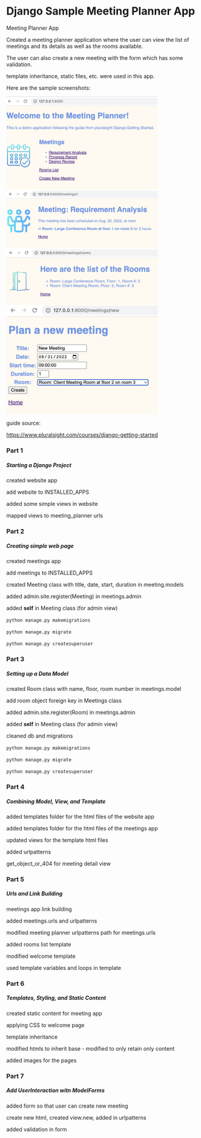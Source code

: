 # Django Sample Meeting Planner App

Meeting Planner App

Created a meeting planner application where the user can view the list of meetings and its details as well as the rooms available.

The user can also create a new meeting with the form which has some validation.

template inheritance, static files, etc. were used in this app.

Here are the sample screenshots:

<img src="./readme_images/meeting-planner-home.JPG" alt="Polls_Index_Image" width="400" style="display:block"/>
<img src="./readme_images/meeting-detail.JPG" alt="Poll_Choices_Image" width="400" style="display:block"/>
<img src="./readme_images/room-list.JPG" alt="Poll_Vote_Results_Image" width="400" style="display:block"/>
<img src="./readme_images/new-meeting-form.JPG" alt="Poll_Vote_Results_Image" width="400" style="display:block"/>

guide source:

https://www.pluralsight.com/courses/django-getting-started

### Part 1

##### Starting a Django Project

created website app

add website to INSTALLED_APPS

added some simple views in website

mapped views to meeting_planner urls

### Part 2

##### Creating simple web page

created meetings app

add meetings to INSTALLED_APPS

created Meeting class with title, date, start, duration in meeting.models

added admin.site.register(Meeting) in meetings.admin

added __self__ in Meeting class (for admin view)

`python manage.py makemigrations`

`python manage.py migrate`

`python manage.py createsuperuser`

### Part 3

##### Setting up a Data Model

created Room class with name, floor, room number in meetings.model

add room object foreign key in Meetings class

added admin.site.register(Room) in meetings.admin

added __self__ in Meeting class (for admin view)

cleaned db and migrations

`python manage.py makemigrations`

`python manage.py migrate`

`python manage.py createsuperuser`

### Part 4

##### Combining Model, View, and Template

added templates folder for the html files of the website app

added templates folder for the html files of the meetings app

updated views for the template html files

added urlpatterns

get_object_or_404 for meeting detail view

### Part 5

##### Urls and Link Building

meetings app link building

added meetings.urls and urlpatterns

modified meeting planner urlpatterns path for meetings.urls

added rooms list template

modified welcome template

used template variables and loops in template

### Part 6

##### Templates, Styling, and Static Content

created static content for meeting app

applying CSS to welcome page

template inheritance

modified htmls to inherit base - modified to only retain only content

added images for the pages

### Part 7

##### Add UserInteraction witn ModelForms

added form so that user can create new meeting

create new html, created view.new, added in urlpatterns

added validation in form


